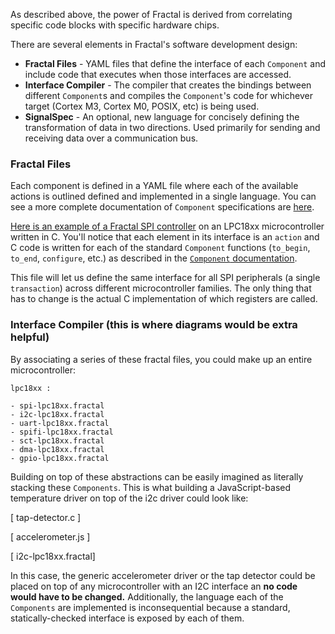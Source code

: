 As described above, the power of Fractal is derived from correlating specific code blocks with specific hardware chips.

There are several elements in Fractal's software development design:

* **Fractal Files** - YAML files that define the interface of each `Component` and include code that executes when those interfaces are accessed.
* **Interface Compiler** - The compiler that creates the bindings between different `Component`s and compiles the `Component`'s code for whichever target (Cortex M3, Cortex M0, POSIX, etc) is being used.
* **SignalSpec** - An optional, new language for concisely defining the transformation of data in two directions. Used primarily for sending and receiving data over a communication bus.

### Fractal Files

Each component is defined in a YAML file where each of the available actions is outlined defined and implemented in a single language. You can see a more complete documentation of `Component` specifications are [here](components.md). 

[Here is an example of a Fractal SPI controller](examples/spi.yaml) on an LPC18xx microcontroller written in C. You'll notice that each element in its interface is an `action` and C code is written for each of the standard `Component` functions (`to_begin`, `to_end`, `configure`, etc.) as described in the [`Component` documentation](component.md).

This file will let us define the same interface for all SPI peripherals (a single `transaction`) across different microcontroller families. The only thing that has to change is the actual C implementation of which registers are called.

### Interface Compiler (this is where diagrams would be extra helpful)

By associating a series of these fractal files, you could make up an entire microcontroller:

```
lpc18xx :

- spi-lpc18xx.fractal
- i2c-lpc18xx.fractal
- uart-lpc18xx.fractal
- spifi-lpc18xx.fractal
- sct-lpc18xx.fractal
- dma-lpc18xx.fractal
- gpio-lpc18xx.fractal
```

Building on top of these abstractions can be easily imagined as literally stacking these `Components`. This is what building a JavaScript-based temperature driver on top of the i2c driver could look like:

[ tap-detector.c ]  

[ accelerometer.js ] 

[ i2c-lpc18xx.fractal]  

In this case, the generic accelerometer driver or the tap detector could be placed on top of any microcontroller with an I2C interface an **no code would have to be changed.** Additionally, the language each of the `Components` are implemented is inconsequential because a standard, statically-checked interface is exposed by each of them.